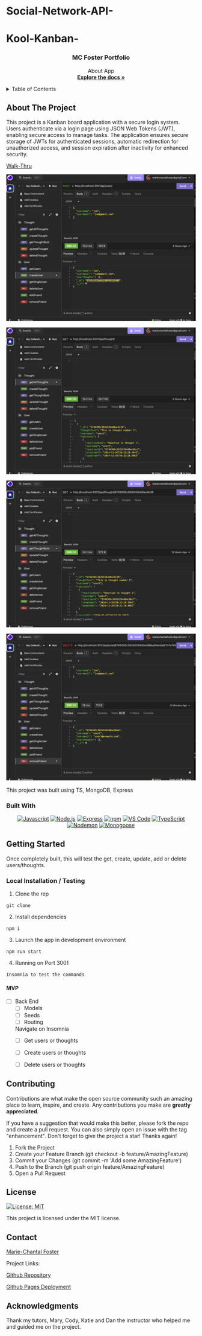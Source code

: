 # Social-Network-API-
# Kool-Kanban-

<div align="center">




</div>

<div align="center">
 
  <h3 align="center">MC Foster Portfolio</h3>

  <p align="center">
About App

  <br />
    <a href=""><strong>Explore the docs »</strong></a>
  </p>
</div>

      

<details>
  <summary>Table of Contents</summary>
  <ol>
    <li>
      <a href="#about-the-project">About The Project</a>
      <ul>
        <li><a href="#built-with">Built With</a></li>
      </ul>
    </li>
    <li>
      <a href="#getting-started">Getting Started</a>
      <ul>
        <li><a href="#installation">Installation</a></li>
      </ul>
    </li>
    <li><a href="#usage">Usage</a></li>
    <li><a href="#roadmap">Roadmap</a></li>
    <li><a href="#contributing">Contributing</a></li>
    <li><a href="#license">License</a></li>
    <li><a href="#contact">Contact</a></li>
    <li><a href="#acknowledgments">Acknowledgments</a></li>
  </ol>
</details>



## About The Project

This project is a Kanban board application with a secure login system. Users authenticate via a login page using JSON Web Tokens (JWT), enabling secure access to manage tasks. The application ensures secure storage of JWTs for authenticated sessions, automatic redirection for unauthorized access, and session expiration after inactivity for enhanced security.

[Walk-Thru](https://youtu.be/5veKaanRFRc)

![Create User](./instructions/images/createuser.png)

![Get Thought](./instructions/images/getthought.png)

![Get Thought By Id](./instructions/images/getthoughtbyid.png)

![Remove User](./instructions/images/removeuser.png)


This project was built using TS, MongoDB, Express

### Built With

<div align="center">


[![Javascript](https://img.shields.io/badge/Language-JavaScript-ff0000?style=plastic&logo=JavaScript&logoWidth=10)](https://javascript.info/)
[![Node.js](https://img.shields.io/badge/Framework-Node.js-ffff00?style=plastic&logo=Node.js&logoWidth=10)](https://nodejs.org/en/)
[![Express](https://img.shields.io/badge/Framework-Express-80ff00?style=plastic&logo=Express&logoWidth=10)](https://expressjs.com/)
[![npm](https://img.shields.io/badge/Tool-npm-00ff00?style=plastic&logo=npm&logoWidth=10)](https://www.npmjs.com/)
[![VS Code](https://img.shields.io/badge/IDE-VSCode-0000ff?style=plastic&logo=VisualStudioCode&logoWidth=10)](https://code.visualstudio.com/docs)
[![TypeScript](https://img.shields.io/badge/Language-TypeScript-007ACC?style=plastic&logo=typescript&logoWidth=10)](https://www.typescriptlang.org/)
[![Nodemon](https://img.shields.io/badge/DevDependency-Nodemon-d63031?style=plastic&logo=nodemon&logoWidth=10)](https://www.npmjs.com/package/nodemon)
[![Monogoose](https://img.shields.io/badge/Package-mongoose-000000?style=plastic&logo=mongooose&logoWidth=10)](https://mongoose.io/)



</div>



## Getting Started

Once completely built, this will test the get, create, update, add or delete users/thoughts.

### Local Installation / Testing

1. Clone the rep

```
git clone 
```

2. Install dependencies

```
npm i
```

3. Launch the app in development environment

```
npm run start
```

4. Running on Port 3001
```
Insomnia to test the commands
```

#### MVP

- [ ] Back End
  - [ ] Models
  - [ ] Seeds
  - [ ] Routing

  Navigate on Insomnia
  - [ ] Get users or thoughts
  - [ ] Create users or thoughts
  - [ ] Delete users or thoughts


## Contributing

Contributions are what make the open source community such an amazing place to learn, inspire, and create. Any contributions you make are **greatly appreciated**.

If you have a suggestion that would make this better, please fork the repo and create a pull request. You can also simply open an issue with the tag "enhancement".
Don't forget to give the project a star! Thanks again!

1. Fork the Project
2. Create your Feature Branch (git checkout -b feature/AmazingFeature)
3. Commit your Changes (git commit -m 'Add some AmazingFeature')
4. Push to the Branch (git push origin feature/AmazingFeature)
5. Open a Pull Request



## License

[![License: MIT](https://img.shields.io/badge/License-MIT-yellow.svg)](https://opensource.org/licenses/MIT)

This project is licensed under the MIT license.


## Contact


[Marie-Chantal Foster](mariechantalfoster@gmail.com) 

Project Links:

[Github Repository](https://github.com/MCFoster007/Social-Network-API-)

[Github Pages Deployment](  https://mcfoster007.github.io/Social-Network-API-/)






## Acknowledgments
Thank my tutors, Mary, Cody, Katie and Dan the instructor who helped me and guided me on the project.






